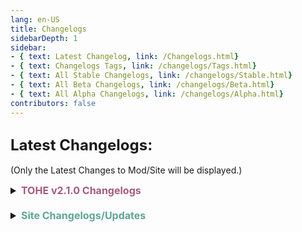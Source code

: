 ```yaml
---
lang: en-US
title: Changelogs
sidebarDepth: 1
sidebar:
- { text: Latest Changelog, link: /Changelogs.html}
- { text: Changelogs Tags, link: /changelogs/Tags.html}
- { text: All Stable Changelogs, link: /changelogs/Stable.html}
- { text: All Beta Changelogs, link: /changelogs/Beta.html}
- { text: All Alpha Changelogs, link: /changelogs/Alpha.html}
contributors: false
---
```


## <font size=5em><b>Latest Changelogs:</b></font><br>
(Only the Latest Changes to Mod/Site will be displayed.)

<font size=3em>
<details>
<summary><b><font color=#a65a80>TOHE v2.1.0 Changelogs</font></b></summary>

<details>
<summary><b><font color=#a3693b>Known Bugs</font></b></summary>

= <font color=#de6707><b>KNOWN BUG</b></font>: Servers may be unstable as the protocol requires fixing on Innersloth's side<br>
= <font color=#de6707><b>KNOWN BUG</b></font>: Doppelganger, Swift, Imitator, & Altruist are working, but are unstable<br>
</details>
<details>
<summary><b><font color=#cf4e8f>v2.2.0 Alpha 3.1</font></b></summary>

= <font color=#1376f0><b>BUG FIX</b></font>: Fixed others not being able to report a body and turn into body's role when Amnesiac waa not converted<br>
= <font color=#1376f0><b>BUG FIX</b></font>: Fix translations of ChiefOfPolice<br>
= <font color=#1376f0><b>BUG FIX</b></font>: Adjust KCD animations for Jackal and ChiefOfPolice<br>
= <font color=#1376f0><b>BUG FIX</b></font>: Fixed Consigliere not being able to guess certian roles<br>
= <font color=#1376f0><b>BUG FIX</b></font>: Fixed Kamikaze mod clients not seeing icons<br>
</details>
</details>
<br>
<details>
<summary><b><font color=#5ea692>Site Changelogs/Updates</font></b></summary>

* By [**Pyro**](https://sites.google.com/view/notpyro404)<br>
= <font color=#ece218><b>NOTICE</b></font>: If there are any other issues, or you simply have feedback, open a forum in `#website-feedback`! Thank you!<br>
\+ <font color=green><b>NEW</b></font>: Added `Thunderstore Mod Manager` to Install.html.<br>
\+ <font color=green><b>NEW</b></font>: Added the Fourth Lore Batch (Impostor Hindering).<br>
</details>
</font>
